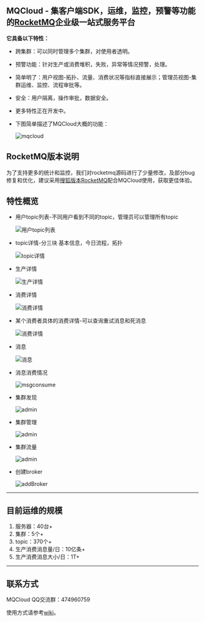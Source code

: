 ## MQCloud - 集客户端SDK，运维，监控，预警等功能的[RocketMQ](https://github.com/apache/rocketmq)企业级一站式服务平台
**它具备以下特性：**

* 跨集群：可以同时管理多个集群，对使用者透明。

* 预警功能：针对生产或消费堆积，失败，异常等情况预警，处理。

* 简单明了：用户视图-拓扑、流量、消费状况等指标直接展示；管理员视图-集群运维、监控、流程审批等。

* 安全：用户隔离，操作审批，数据安全。

* 更多特性正在开发中。

* 下图简单描述了MQCloud大概的功能：

  ![mqcloud](mq-cloud/src/main/resources/static/wiki/intro/img/mqcloud.png)

## RocketMQ版本说明
为了支持更多的统计和监控，我们对rocketmq源码进行了少量修改，及部分bug修复和优化，建议采用[搜狐版本RocketMQ](https://github.com/sohutv/mqcloud/wiki/%E5%85%B6%E4%BB%96%E8%AF%B4%E6%98%8E#user-content-rocketmq)配合MQCloud使用，获取更佳体验。

## 特性概览

* 用户topic列表-不同用户看到不同的topic，管理员可以管理所有topic

  ![用户topic列表](mq-cloud/src/main/resources/static/wiki/intro/img/index.png)

* topic详情-分三块 基本信息，今日流程，拓扑

  ![topic详情](mq-cloud/src/main/resources/static/wiki/intro/img/topicDetail.png)

* 生产详情

  ![生产详情](mq-cloud/src/main/resources/static/wiki/intro/img/produceDetail2.png)

* 消费详情

  ![消费详情](mq-cloud/src/main/resources/static/wiki/intro/img/consumeDetail2.png)

* 某个消费者具体的消费详情-可以查询重试消息和死消息

  ![消费详情](mq-cloud/src/main/resources/static/wiki/intro/img/consumeRetry.png)

* 消息

  ![消息](mq-cloud/src/main/resources/static/wiki/intro/img/msgSearch.png)

* 消息消费情况

  ![msgconsume](mq-cloud/src/main/resources/static/wiki/intro/img/msgTrack.png)

* 集群发现

  ![admin](mq-cloud/src/main/resources/static/wiki/intro/img/nameServer.png)

* 集群管理

  ![admin](mq-cloud/src/main/resources/static/wiki/intro/img/cluster.png)

* 集群流量

  ![admin](mq-cloud/src/main/resources/static/wiki/intro/img/clusterTraffic.png)

* 创建broker

  ![addBroker](mq-cloud/src/main/resources/static/wiki/intro/img/addBroker.png)

----------

## 目前运维的规模
1. 服务器：40台+
2. 集群：5个+
3. topic：370个+
4. 生产消费消息量/日：10亿条+
5. 生产消费消息大小/日：1T+
----------

## 联系方式

MQCloud QQ交流群：474960759

使用方式请参考[wiki](https://github.com/sohutv/sohu-tv-mq/wiki)。
